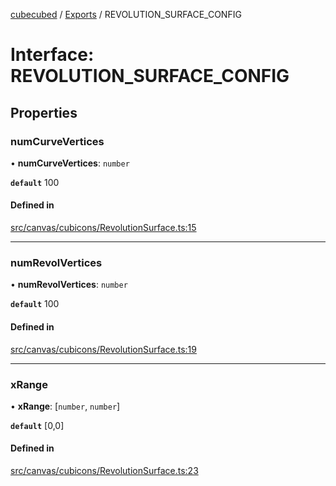 [cubecubed](/reference/README.md) / [Exports](/reference/modules.md) / REVOLUTION\_SURFACE\_CONFIG

# Interface: REVOLUTION\_SURFACE\_CONFIG

## Properties

### numCurveVertices

• **numCurveVertices**: `number`

**`default`** 100

#### Defined in

[src/canvas/cubicons/RevolutionSurface.ts:15](https://github.com/imaphatduc/cubecubed/blob/4495c75/src/canvas/cubicons/RevolutionSurface.ts#L15)

___

### numRevolVertices

• **numRevolVertices**: `number`

**`default`** 100

#### Defined in

[src/canvas/cubicons/RevolutionSurface.ts:19](https://github.com/imaphatduc/cubecubed/blob/4495c75/src/canvas/cubicons/RevolutionSurface.ts#L19)

___

### xRange

• **xRange**: [`number`, `number`]

**`default`** [0,0]

#### Defined in

[src/canvas/cubicons/RevolutionSurface.ts:23](https://github.com/imaphatduc/cubecubed/blob/4495c75/src/canvas/cubicons/RevolutionSurface.ts#L23)
